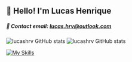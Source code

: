 ## 👋 Hello! I'm Lucas Henrique
##### 📧 Contact email: lucas.hrv@outlook.com

![lucashrv GitHub stats](https://github-readme-stats-sigma-five.vercel.app/api?username=lucashrv&show_icons=true&theme=gotham&count_private=true&line_height=21)
![lucashrv GitHub stats](https://github-readme-stats-sigma-five.vercel.app/api/top-langs/?username=lucashrv&layout=compact&langs_count=16&theme=gotham)

[![My Skills](https://skillicons.dev/icons?i=js,ts,react,redux,nodejs,express,nestjs,mongodb,postgres,jest,aws,sequelize,bootstrap,materialui,styledcomponents,git,html,css&perline=9)](https://skillicons.dev)
